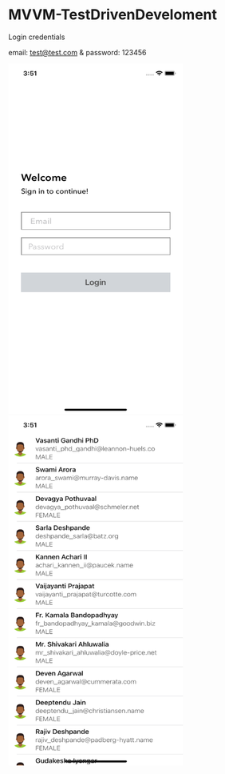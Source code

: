# MVVM-TestDrivenDeveloment

Login credentials

email: test@test.com & password: 123456


<img src="login.png" width="350" height="700">


<img src="contacts.png" width="350" height="700">
